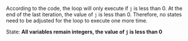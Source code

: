 According to the code, the loop will only execute if `j` is less than 0. At the end of the last iteration, the value of `j` is less than 0. Therefore, no states need to be adjusted for the loop to execute one more time.

State: **All variables remain integers, the value of `j` is less than 0**